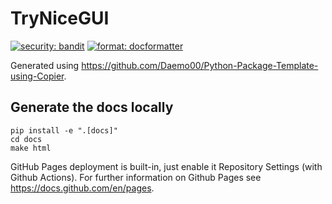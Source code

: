 # TryNiceGUI

[![security: bandit](https://img.shields.io/badge/security-bandit-yellow.svg)](https://github.com/PyCQA/bandit)
[![format: docformatter](https://img.shields.io/badge/%20formatter-docformatter-fedcba.svg)](https://github.com/PyCQA/docformatter)

Generated using https://github.com/Daemo00/Python-Package-Template-using-Copier.

Generate the docs locally
----

```shell
pip install -e ".[docs]"
cd docs
make html
```

GitHub Pages deployment is built-in, just enable it Repository Settings (with Github Actions).
For further information on Github Pages see https://docs.github.com/en/pages.
